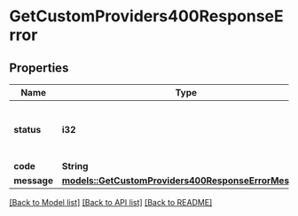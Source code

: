 # GetCustomProviders400ResponseError

## Properties

Name | Type | Description | Notes
------------ | ------------- | ------------- | -------------
**status** | **i32** | The HTTP error code associated with this error | 
**code** | **String** |  | 
**message** | [**models::GetCustomProviders400ResponseErrorMessage**](getCustomProviders_400_response_error_message.md) |  | 

[[Back to Model list]](../README.md#documentation-for-models) [[Back to API list]](../README.md#documentation-for-api-endpoints) [[Back to README]](../README.md)



